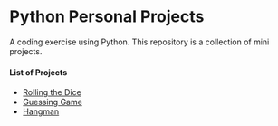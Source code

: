 # Python Personal Projects
A coding exercise using Python. 
This repository is a collection of mini projects.

#### List of Projects
- [Rolling the Dice](https://github.com/vinagrace-sadia/Python-Personal-Projects/blob/master/Rolling%20the%20dice)
- [Guessing Game](https://github.com/vinagrace-sadia/Python-Personal-Projects/blob/master/Guessing%20Game)
- [Hangman](https://github.com/vinagrace-sadia/Python-Personal-Projects/blob/master/Hangman)
